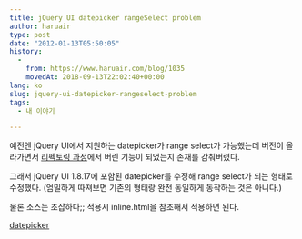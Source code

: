 ```yaml
---
title: jQuery UI datepicker rangeSelect problem
author: haruair
type: post
date: "2012-01-13T05:50:05"
history:
  - 
    from: https://www.haruair.com/blog/1035
    movedAt: 2018-09-13T22:02:40+00:00
lang: ko
slug: jquery-ui-datepicker-rangeselect-problem
tags:
  - 내 이야기

---
```

예전엔 jQuery UI에서 지원하는 datepicker가 range select가 가능했는데 버전이 올라가면서 <a href="http://wiki.jqueryui.com/w/page/12137778/Datepicker" target="_blank">리펙토링 과정</a>에서 버린 기능이 되었는지 존재를 감춰버렸다.

그래서 jQuery UI 1.8.17에 포함된 datepicker를 수정해 range select가 되는 형태로 수정했다. (엄밀하게 따져보면 기존의 형태랑 완전 동일하게 동작하는 것은 아니다.)

물론 소스는 조잡하다;; 적용시 inline.html을 참조해서 적용하면 된다.

[datepicker][1]

 [1]: datepicker.zip